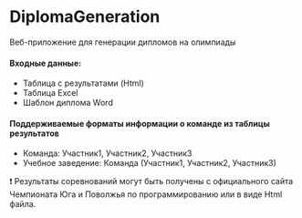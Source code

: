 # DiplomaGeneration 
Веб-приложение для генерации дипломов на олимпиады

#### Входные данные:
- Таблица с результатами (Html)
- Таблица Excel
- Шаблон диплома Word

#### Поддерживаемые форматы информации о команде из таблицы результатов
- Команда: Участник1, Участник2, Участник3
- Учебное заведение: Команда (Участник1, Участник2, Участник3)

❗ Результаты соревнований могут быть получены с официального сайта Чемпионата Юга и Поволжья по программированию или в виде Html файла.

